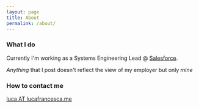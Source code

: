 ```yaml
---
layout: page
title: About
permalink: /about/
---
```


### What I do

Currently I'm working as a Systems Engineering Lead @ [Salesforce](https://www.salesforce.com/).


_Anything_ that I post doesn't reflect the view of my employer but only *mine*

### How to contact me

[luca AT lucafrancesca.me](mailto:luca@lucafrancesca.me)
